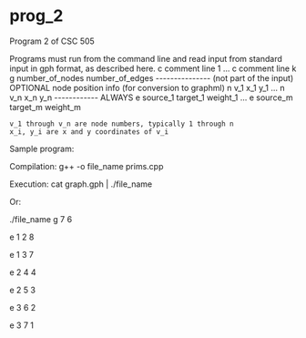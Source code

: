 # prog_2
Program 2 of CSC 505

Programs must run from the command line and read input from standard input in gph format, as described here.
        c comment line 1
        ...
        c comment line k
        g number_of_nodes number_of_edges
	  --------------- (not part of the input)
        OPTIONAL node position info (for conversion to graphml)
        n v_1 x_1 y_1
        ...
        n v_n x_n y_n
        ------------
        ALWAYS
        e source_1 target_1 weight_1
        ...
        e source_m target_m weight_m

    v_1 through v_n are node numbers, typically 1 through n
    x_i, y_i are x and y coordinates of v_i


Sample program: 

Compilation: g++ -o file_name prims.cpp

Execution: cat graph.gph | ./file_name

Or:

./file_name
g 7 6

e 1 2 8

e 1 3 7

e 2 4 4

e 2 5 3

e 3 6 2

e 3 7 1
